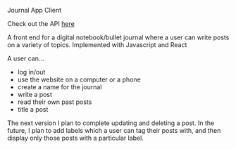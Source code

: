 Journal App Client

Check out the API [here](https://github.com/eabrigham/journal-api)

A front end for a digital notebook/bullet journal where a user can write posts on a variety of topics.
Implemented with Javascript and React

A user can…
* log in/out
* use the website on a computer or a phone
* create a name for the journal
* write a post
* read their own past posts
* title a post

The next version I plan to complete updating and deleting a post.
In the future, I plan to add labels which a user can tag their posts with, and then display only those posts with 
a particular label.
